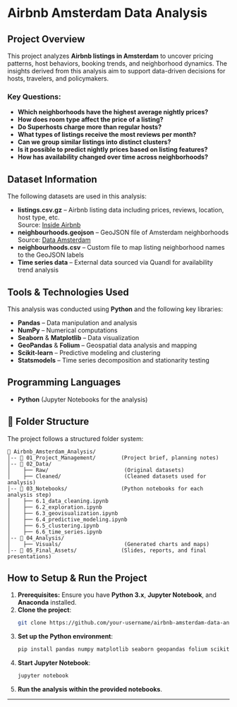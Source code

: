 # Airbnb Amsterdam Data Analysis

## Project Overview
This project analyzes **Airbnb listings in Amsterdam** to uncover pricing patterns, host behaviors, booking trends, and neighborhood dynamics. The insights derived from this analysis aim to support data-driven decisions for hosts, travelers, and policymakers.

### Key Questions:
- **Which neighborhoods have the highest average nightly prices?**
- **How does room type affect the price of a listing?**
- **Do Superhosts charge more than regular hosts?**
- **What types of listings receive the most reviews per month?**
- **Can we group similar listings into distinct clusters?**
- **Is it possible to predict nightly prices based on listing features?**
- **How has availability changed over time across neighborhoods?**

## Dataset Information
The following datasets are used in this analysis:
- **listings.csv.gz** – Airbnb listing data including prices, reviews, location, host type, etc.  
  Source: [Inside Airbnb](http://insideairbnb.com/get-the-data.html)
- **neighbourhoods.geojson** – GeoJSON file of Amsterdam neighborhoods  
  Source: [Data Amsterdam](https://data.amsterdam.nl/)
- **neighbourhoods.csv** – Custom file to map listing neighborhood names to the GeoJSON labels
- **Time series data** – External data sourced via Quandl for availability trend analysis

## Tools & Technologies Used
This analysis was conducted using **Python** and the following key libraries:
- **Pandas** – Data manipulation and analysis
- **NumPy** – Numerical computations
- **Seaborn** & **Matplotlib** – Data visualization
- **GeoPandas** & **Folium** – Geospatial data analysis and mapping
- **Scikit-learn** – Predictive modeling and clustering
- **Statsmodels** – Time series decomposition and stationarity testing

## Programming Languages
- **Python** (Jupyter Notebooks for the analysis)

## 📂 Folder Structure
The project follows a structured folder system:
```
📂 Airbnb_Amsterdam_Analysis/
│-- 📂 01_Project_Management/        (Project brief, planning notes)
│-- 📂 02_Data/
│    ├── Raw/                        (Original datasets)
│    ├── Cleaned/                    (Cleaned datasets used for analysis)
│-- 📂 03_Notebooks/                 (Python notebooks for each analysis step)
│    ├── 6.1_data_cleaning.ipynb
│    ├── 6.2_exploration.ipynb
│    ├── 6.3_geovisualization.ipynb
│    ├── 6.4_predictive_modeling.ipynb
│    ├── 6.5_clustering.ipynb
│    ├── 6.6_time_series.ipynb
│-- 📂 04_Analysis/
│    ├── Visuals/                    (Generated charts and maps)
│-- 📂 05_Final_Assets/              (Slides, reports, and final presentations)
```

## How to Setup & Run the Project
1. **Prerequisites:** Ensure you have **Python 3.x**, **Jupyter Notebook**, and **Anaconda** installed.
2. **Clone the project**:
   ```bash
   git clone https://github.com/your-username/airbnb-amsterdam-data-analysis.git
   ```
3. **Set up the Python environment**:
   ```bash
   pip install pandas numpy matplotlib seaborn geopandas folium scikit-learn statsmodels
   ```
4. **Start Jupyter Notebook**:
   ```bash
   jupyter notebook
   ```
5. **Run the analysis within the provided notebooks**.

---
